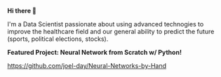 **Hi there 👋**

I'm a Data Scientist passionate about using advanced technogies to improve the healthcare field and our general ability to predict the future (sports, political elections, stocks).

**Featured Project: Neural Network from Scratch w/ Python!**

https://github.com/joel-day/Neural-Networks-by-Hand
